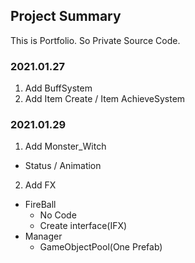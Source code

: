 ## Project Summary
This is Portfolio. So Private Source Code.

### 2021.01.27
1. Add BuffSystem
2. Add Item Create / Item AchieveSystem

### 2021.01.29
1. Add Monster_Witch  
* Status / Animation
2. Add FX
* FireBall
  * No Code
  * Create interface(IFX)
* Manager
  * GameObjectPool(One Prefab)

